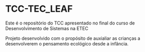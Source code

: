# TCC-TEC_LEAF
Este é o repositório do TCC apresentado no final do curso de Desenvolvimento de Sistemas na ETEC
<p> Projeto desenvolvido com o propósito de auxialiar as crianças a desenvolverem o pensamento ecológico desde a infância.</p>
